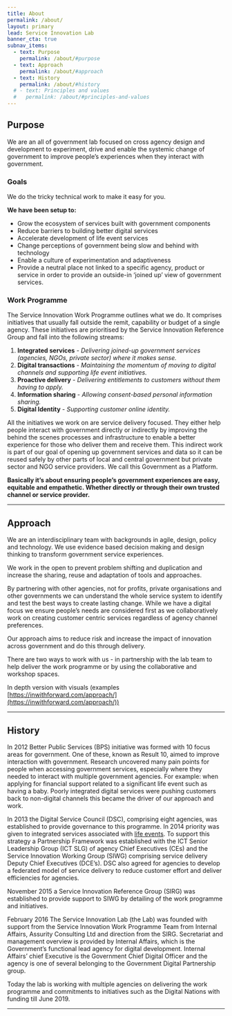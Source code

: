 ```yaml
---
title: About
permalink: /about/
layout: primary
lead: Service Innovation Lab
banner_cta: true
subnav_items:
  - text: Purpose
    permalink: /about/#purpose
  - text: Approach
    permalink: /about/#approach
  - text: History
    permalink: /about/#history
  # - text: Principles and values
  #   permalink: /about/#principles-and-values
---
```


## Purpose

We are an all of government lab focused on cross agency design and development to experiment, drive and enable the systemic change of government to improve people’s experiences when they interact with government.

### Goals
We do the tricky technical work to make it easy for you.

__We have been setup to:__
- Grow the ecosystem of services built with government components 
- Reduce barriers to building better digital services
- Accelerate development of life event services 
- Change perceptions of government being slow and behind with technology 
- Enable a culture of experimentation and adaptiveness
- Provide a neutral place not linked to a specific agency, product or service  in order to provide an outside-in ‘joined up’ view of government services.

### Work Programme
The Service Innovation Work Programme outlines what we do. It comprises initiatives that usually fall outside the remit, capability or budget of a single agency. These initiatives are prioritised by the Service Innovation Reference Group and fall into the following streams:

<ol>
  <li><b>Integrated services</b> - <i>Delivering joined-up government services (agencies, NGOs, private sector) where it makes sense.</i></li>
  <li><b>Digital transactions</b> - <i>Maintaining the momentum of moving to digital channels and supporting life event initiatives.</i></li>
  <li><b>Proactive delivery</b> - <i>Delivering entitlements to customers without them having to apply.</i></li>
  <li><b>Information sharing</b> - <i>Allowing consent-based personal information sharing.</i></li>
  <li><b>Digital Identity</b> - <i>Supporting customer online identity.</i></li>
</ol>

All the initiatives we work on are service delivery focused. They either help people interact with government directly or indirectly by improving the behind the scenes processes and infrastructure to enable a better experience for those who deliver them and receive them. This indirect work is part of our goal of opening up government services and data so it can be reused safely by other parts of local and central government but private sector and NGO service providers. We call this Government as a Platform.

__Basically it’s about ensuring people’s government experiences are easy, equitable and empathetic. Whether directly or through their own trusted channel or service provider.__

-----

## Approach
We are an interdisciplinary team with backgrounds in agile, design, policy and technology. We use evidence based decision making and design thinking to transform government service experiences. 

We work in the open to prevent problem shifting and duplication and increase the sharing, reuse and adaptation of tools and approaches.  

By partnering with other agencies, not for profits, private organisations and other governments we can understand the whole service system to identify and test the best ways to create lasting change. While we have a digital focus we ensure people’s needs are considered first as we collaboratively work on creating customer centric services regardless of agency channel preferences. 
 
Our approach aims to reduce risk and increase the impact of innovation across government and do this through delivery.

There are two ways to work with us - in partnership with the lab team to help deliver the work programme or by using the collaborative and workshop spaces.   

In depth version with visuals (examples [https://inwithforward.com/approach/](https://inwithforward.com/approach/))

-----

## History
In 2012 Better Public Services (BPS) initiative was formed with 10 focus areas for government. One of these, known as Result 10, aimed to improve interaction with government. Research uncovered many pain points for people when accessing government services, especially where they needed to interact with multiple government agencies. For example: when applying for financial support related to a significant life event such as having a baby. Poorly integrated digital services were pushing customers back to non-digital channels this became the driver of our approach and work. 

In 2013 the Digital Service Council (DSC), comprising eight agencies, was established to provide governance to this programme. In 2014 priority was given to integrated services associated with [life events](https://www.ict.govt.nz/programmes-and-initiatives/government-service-innovation/result-10/research-exec-intro-methodology-concl/frequency-of-use-and-life-events/). To support this strategy a Partnership Framework was established with the ICT Senior Leadership Group (ICT SLG) of agency Chief Executives (CEs) and the Service Innovation Working Group (SIWG) comprising service delivery Deputy Chief Executives (DCE’s). DSC also agreed for agencies to develop a federated model of service delivery to reduce customer effort and deliver efficiencies for agencies.

November 2015 a Service Innovation Reference Group (SIRG) was established to provide support to SIWG by detailing of the work programme and initiatives.

February 2016 The Service Innovation Lab (the Lab) was founded with support from the Service Innovation Work Programme Team from Internal Affairs, Assurity Consulting Ltd and direction from the SIRG. Secretariat and management overview is provided by Internal Affairs, which is the Government’s functional lead agency for digital development. Internal Affairs’ chief Executive is the Government Chief Digital Officer and the agency is one of several belonging to the Government Digital Partnership group.

Today the lab is working with multiple agencies on delivering the work programme and commitments to initiatives such as the Digital Nations with funding till June 2019.

-----
<!-- 
## Principles and values
__Our principles:__
- Uniting to meet user needs
- Doing the hard things to make it easy
- Learning and improving rapidly
- Openly showing and sharing our work
- Proving value…and being prepared to stop when we don’t
- Focusing on what makes the greatest impact
- Building for reuse and openness
- Accepting help and being up for a challenge
- Acting as a catalyst for change by empowering others

__Our team values:__
Transparency, integrity, being evidence-based, humility, openness, empathy, celebrating success, sharing failure, embracing complexity, empowering others and harnessing creativity. -->